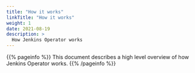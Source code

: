 ```yaml
---
title: "How it works"
linkTitle: "How it works"
weight: 1
date: 2021-08-19
description: >
  How Jenkins Operator works
---
```


{{% pageinfo %}}
This document describes a high level overview of how Jenkins Operator works.
{{% /pageinfo %}}

